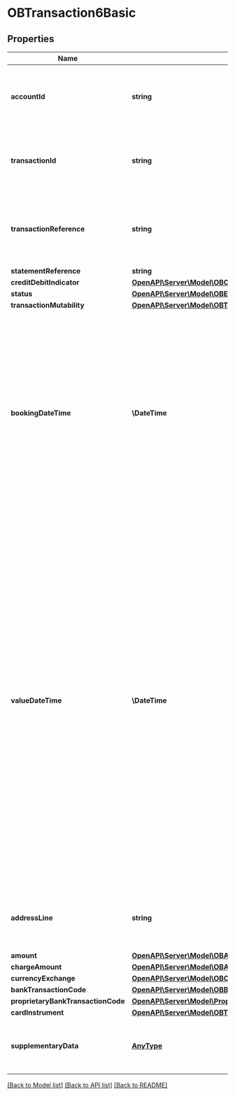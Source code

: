 # OBTransaction6Basic

## Properties
Name | Type | Description | Notes
------------ | ------------- | ------------- | -------------
**accountId** | **string** | A unique and immutable identifier used to identify the account resource. This identifier has no meaning to the account owner. | 
**transactionId** | **string** | Unique identifier for the transaction within an servicing institution. This identifier is both unique and immutable. | [optional] 
**transactionReference** | **string** | Unique reference for the transaction. This reference is optionally populated, and may as an example be the FPID in the Faster Payments context. | [optional] 
**statementReference** | **string** |  | [optional] 
**creditDebitIndicator** | [**OpenAPI\Server\Model\OBCreditDebitCode1**](OBCreditDebitCode1.md) |  | 
**status** | [**OpenAPI\Server\Model\OBEntryStatus1Code**](OBEntryStatus1Code.md) |  | 
**transactionMutability** | [**OpenAPI\Server\Model\OBTransactionMutability1Code**](OBTransactionMutability1Code.md) |  | [optional] 
**bookingDateTime** | **\DateTime** | Date and time when a transaction entry is posted to an account on the account servicer&#39;s books. Usage: Booking date is the expected booking date, unless the status is booked, in which case it is the actual booking date.All dates in the JSON payloads are represented in ISO 8601 date-time format.  All date-time fields in responses must include the timezone. An example is below: 2017-04-05T10:43:07+00:00 | 
**valueDateTime** | **\DateTime** | Date and time at which assets become available to the account owner in case of a credit entry, or cease to be available to the account owner in case of a debit transaction entry. Usage: If transaction entry status is pending and value date is present, then the value date refers to an expected/requested value date. For transaction entries subject to availability/float and for which availability information is provided, the value date must not be used. In this case the availability component identifies the number of availability days.All dates in the JSON payloads are represented in ISO 8601 date-time format.  All date-time fields in responses must include the timezone. An example is below: 2017-04-05T10:43:07+00:00 | [optional] 
**addressLine** | **string** | Information that locates and identifies a specific address for a transaction entry, that is presented in free format text. | [optional] 
**amount** | [**OpenAPI\Server\Model\OBActiveOrHistoricCurrencyAndAmount9**](OBActiveOrHistoricCurrencyAndAmount9.md) |  | 
**chargeAmount** | [**OpenAPI\Server\Model\OBActiveOrHistoricCurrencyAndAmount10**](OBActiveOrHistoricCurrencyAndAmount10.md) |  | [optional] 
**currencyExchange** | [**OpenAPI\Server\Model\OBCurrencyExchange5**](OBCurrencyExchange5.md) |  | [optional] 
**bankTransactionCode** | [**OpenAPI\Server\Model\OBBankTransactionCodeStructure1**](OBBankTransactionCodeStructure1.md) |  | [optional] 
**proprietaryBankTransactionCode** | [**OpenAPI\Server\Model\ProprietaryBankTransactionCodeStructure1**](ProprietaryBankTransactionCodeStructure1.md) |  | [optional] 
**cardInstrument** | [**OpenAPI\Server\Model\OBTransactionCardInstrument1**](OBTransactionCardInstrument1.md) |  | [optional] 
**supplementaryData** | [**AnyType**](AnyType.md) | Additional information that can not be captured in the structured fields and/or any other specific block. | [optional] 

[[Back to Model list]](../README.md#documentation-for-models) [[Back to API list]](../README.md#documentation-for-api-endpoints) [[Back to README]](../README.md)


